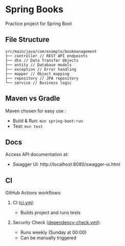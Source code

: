 # Spring Books

Practice project for Spring Boot

## File Structure 

```
src/main/java/com/example/bookmanagement
├── controller // REST API endpoints
├── dto // Data Transfer Objects
├── entity // Database models
├── exception // Error handling
├── mapper // Object mapping
├── repository // JPA repository
└── service // Business logic
```

## Maven vs Gradle

Maven chosen for easy use :
- Build & Run: `mvn spring-boot:run`
- Test: `mvn test`

## Docs

Access API documentation at:
- Swagger UI: http://localhost:8080/swagger-ui.html

## CI

GitHub Actions workflows:

1. CI ([ci.yml](https://github.com/jhj0517/spring-books/blob/main/.github/workflows/ci.yml):
   - Builds project and runs tests

2. Security Check ([dependency-check.yml](https://github.com/jhj0517/spring-books/blob/main/.github/workflows/dependency-check.yml)):
   - Runs weekly (Sunday at 00:00)
   - Can be manually triggered
